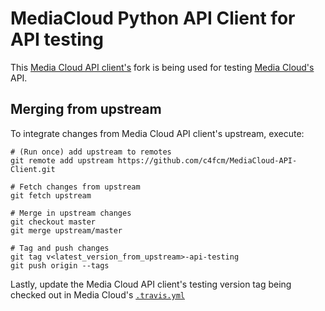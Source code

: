 # MediaCloud Python API Client for API testing

This [Media Cloud API client's](https://github.com/c4fcm/MediaCloud-API-Client) fork is being used for testing [Media Cloud's](https://github.com/berkmancenter/mediacloud) API.


## Merging from upstream

To integrate changes from Media Cloud API client's upstream, execute:

    # (Run once) add upstream to remotes
    git remote add upstream https://github.com/c4fcm/MediaCloud-API-Client.git
    
    # Fetch changes from upstream
    git fetch upstream
    
    # Merge in upstream changes
    git checkout master
    git merge upstream/master
    
    # Tag and push changes
    git tag v<latest_version_from_upstream>-api-testing
    git push origin --tags
    
Lastly, update the Media Cloud API client's testing version tag being checked out in Media Cloud's [`.travis.yml`](https://github.com/berkmancenter/mediacloud/blob/master/.travis.yml#L87)
